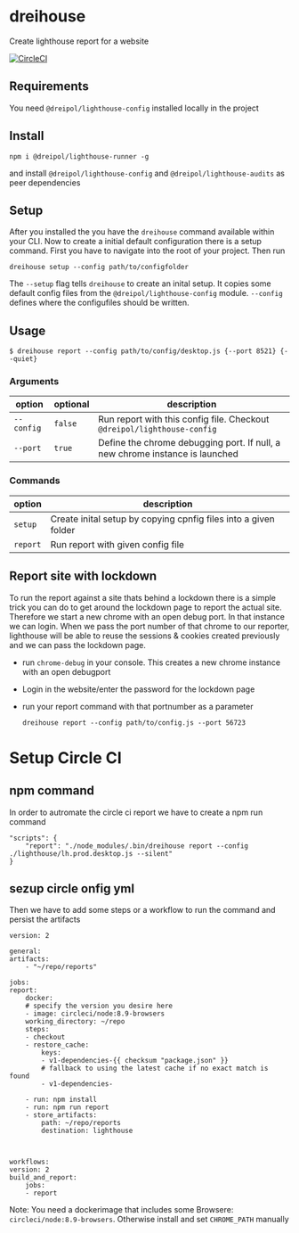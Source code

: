 # dreihouse
Create lighthouse report for a website

[![CircleCI](https://circleci.com/gh/dreipol/lighthouse-runner/tree/master.svg?style=svg&circle-token=4738b5c5cde8e66a056114378acb9e3732146a35)](https://circleci.com/gh/dreipol/lighthouse-runner/tree/master)

## Requirements
You need `@dreipol/lighthouse-config` installed locally in the project

## Install

    npm i @dreipol/lighthouse-runner -g

and install `@dreipol/lighthouse-config` and `@dreipol/lighthouse-audits` as peer dependencies 

## Setup
After you installed the you have the `dreihouse` command available within your CLI. Now to create a initial default configuration there is a setup command.
First you have to navigate into the root of your project.
Then run 

    dreihouse setup --config path/to/configfolder

The `--setup` flag tells `dreihouse` to create an inital setup. It copies some default config files from the `@dreipol/lighthouse-config` module.
`--config` defines where the configufiles should be written.

## Usage

    $ dreihouse report --config path/to/config/desktop.js {--port 8521} {--quiet}

### Arguments 
| option     | optional | description                                                                  |
| ---------- | -------- | ---------------------------------------------------------------------------- |
| `--config` | `false`  | Run report with this config file. Checkout `@dreipol/lighthouse-config`      |
| `--port`   | `true`   | Define the chrome debugging port. If null, a new chrome instance is launched |

### Commands 
| option   | description                                                     |
| -------- | --------------------------------------------------------------- |
| `setup`  | Create inital setup by copying cpnfig files into a given folder |
| `report` | Run report with given config file                               |

## Report site with lockdown
To run the report against a site thats behind a lockdown there is a simple trick 
you can do to get around the lockdown page to report the actual site.
Therefore we start a new chrome with an open debug port. In that instance we can login.
When we pass the port number of that chrome to our reporter, lighthouse will be able to reuse
the sessions & cookies created previously and we can pass the lockdown page.

- run `chrome-debug` in your console. This creates a new chrome instance with an open debugport
- Login in the website/enter the password for the lockdown page
- run your report command with that portnumber as a parameter
    
    `dreihouse report --config path/to/config.js --port 56723`

# Setup Circle CI
## npm command
In order to autromate the circle ci report we have to create a npm run command

    "scripts": {
        "report": "./node_modules/.bin/dreihouse report --config ./lighthouse/lh.prod.desktop.js --silent"
    }

## sezup circle onfig yml
Then we have to add some steps or a workflow to run the command and persist the artifacts

    version: 2

    general:
    artifacts:
        - "~/repo/reports"

    jobs:
    report:
        docker:
        # specify the version you desire here
        - image: circleci/node:8.9-browsers
        working_directory: ~/repo
        steps:
        - checkout
        - restore_cache:
            keys:
            - v1-dependencies-{{ checksum "package.json" }}
            # fallback to using the latest cache if no exact match is found
            - v1-dependencies-

        - run: npm install
        - run: npm run report
        - store_artifacts:
            path: ~/repo/reports
            destination: lighthouse



    workflows:
    version: 2
    build_and_report:
        jobs:
        - report

Note: You need a dockerimage that includes some Browsere: `circleci/node:8.9-browsers`.
Otherwise install and set `CHROME_PATH` manually 